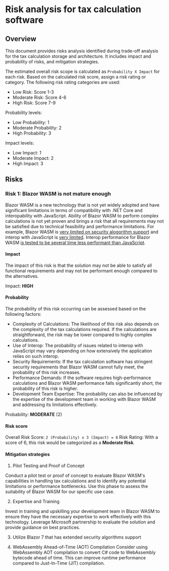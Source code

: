 # Risk analysis for tax calculation software

## Overview

This document provides risks analysis identified during trade-off analysis for the tax calculation storage and architecture. It includes impact and probability of risks, and mitigation strategies.

The estimated overall risk scope is calculated as `Probability X Impact` for each risk. Based on the calculated risk score, assign a risk rating or category. The following risk rating categories are used:

- Low Risk: Score 1-3
- Moderate Risk: Score 4-6
- High Risk: Score 7-9

Probability levels:

- Low Probability: 1
- Moderate Probability: 2
- High Probability: 3

Impact levels:

- Low Impact: 1
- Moderate Impact: 2
- High Impact: 3

## Risks

### Risk 1: Blazor WASM is not mature enough

 Blazor WASM is a new technology that is not yet widely adopted and have significant limitations in terms of compatibility with .NET Core and interopability with JavaScript. Ability of Blazor WASM to perform complex calculations is not yet proven and brings a risk that all requirements may not be satisfied due to technical feasibility and performance limitations. For example, Blazor WASM is [very limited on security alogorithm support](https://github.com/dotnet/designs/blob/main/accepted/2021/blazor-wasm-crypto.md) and interop with JavaScript is [very limited](https://learn.microsoft.com/en-us/aspnet/core/blazor/javascript-interoperability/import-export-interop?view=aspnetcore-7.0). Interop performance for Blazor WASM [is tested to be several time less performant than JavaScript](https://krausest.github.io/js-framework-benchmark/current.html#1139).

#### Impact

The impact of this risk is that the solution may not be able to satisfy all functional requirements and may not be performant enough compared to the alternatives.

Impact: **HIGH**

#### Probability

The probability of this risk occurring can be assessed based on the following factors:

- Complexity of Calculations: The likelihood of this risk also depends on the complexity of the tax calculations required. If the calculations are straightforward, the risk may be lower compared to highly complex calculations.
- Use of Interop: The probability of issues related to interop with JavaScript may vary depending on how extensively the application relies on such interop.
- Security Requirements: If the tax calculation software has stringent security requirements that Blazor WASM cannot fully meet, the probability of this risk increases.
- Performance Demands: If the software requires high-performance calculations and Blazor WASM performance falls significantly short, the probability of this risk is higher.
- Development Team Expertise: The probability can also be influenced by the expertise of the development team in working with Blazor WASM and addressing its limitations effectively.

Probability: **MODERATE** (2)

#### Risk score

Overall Risk Score: `2 (Probability) x 3 (Impact) = 6`
Risk Rating: With a score of 6, this risk would be categorized as a **Moderate Risk**.

#### Mitigation strategies

1. Pilot Testing and Proof of Concept

Conduct a pilot test or proof of concept to evaluate Blazor WASM's capabilities in handling tax calculations and to identify any potential limitations or performance bottlenecks.
Use this phase to assess the suitability of Blazor WASM for our specific use case.

2. Expertise and Training

Invest in training and upskilling your development team in Blazor WASM to ensure they have the necessary expertise to work effectively with this technology.
Leverage Microsoft partnership to evaluate the solution and provide guidance on best practices.

3. Utilize Blazor 7 that has extended security algorithms support

4. WebAssembly Ahead-of-Time (AOT) Compilation
Consider using WebAssembly AOT compilation to convert C# code to WebAssembly bytecode ahead of time. This can improve runtime performance compared to Just-In-Time (JIT) compilation.
